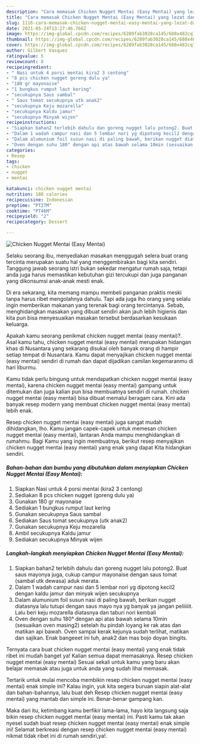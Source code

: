 ```yaml
---
description: "Cara memasak Chicken Nugget Mentai (Easy Mentai) yang lezat dan Mudah Dibuat"
title: "Cara memasak Chicken Nugget Mentai (Easy Mentai) yang lezat dan Mudah Dibuat"
slug: 1116-cara-memasak-chicken-nugget-mentai-easy-mentai-yang-lezat-dan-mudah-dibuat
date: 2021-05-24T13:27:46.766Z
image: https://img-global.cpcdn.com/recipes/6289fab3028ca145/680x482cq70/chicken-nugget-mentai-easy-mentai-foto-resep-utama.jpg
thumbnail: https://img-global.cpcdn.com/recipes/6289fab3028ca145/680x482cq70/chicken-nugget-mentai-easy-mentai-foto-resep-utama.jpg
cover: https://img-global.cpcdn.com/recipes/6289fab3028ca145/680x482cq70/chicken-nugget-mentai-easy-mentai-foto-resep-utama.jpg
author: Gilbert Vasquez
ratingvalue: 5
reviewcount: 8
recipeingredient:
- " Nasi untuk 4 porsi mentai kira2 3 centong"
- "8 pcs chicken nugget goreng dulu ya"
- "180 gr mayonaise"
- "1 bungkus rumput laut kering"
- "secukupnya Saus sambal"
- " Saus tomat secukupnya utk anak2"
- "secukupnya Keju mozarella"
- "secukupnya Kaldu jamur"
- "secukupnya Minyak wijen"
recipeinstructions:
- "Siapkan bahan2 terlebih dahulu dan goreng nugget lalu potong2. Buat saus mayonya juga, cukup campur mayonaise dengan saus tomat (sambal utk dewasa) aduk merata."
- "Dalam 1 wadah campur nasi dan 5 lembar nori yg dipotong kecil2 dengan kaldu jamur dan minyak wijen secukupnya"
- "Dalam alumunium foil susun nasi di paling bawah, berikan nugget diatasnya lalu tutupi dengan saus mayo nya yg banyak ya jangan peliiiiit. Lalu beri keju mozarella diatasnya dan taburi nori kembali"
- "Oven dengan suhu 180° dengan api atas bawah selama 10min (sesuaikan oven masing2) setelah itu pindah loyang ke rak atas dan matikan api bawah. Oven sampai kerak kejunya sudah terlihat, matikan dan sajikan. Enak bangeeet ini tuh, anak2 dan mas bojo doyan bingits."
categories:
- Resep
tags:
- chicken
- nugget
- mentai

katakunci: chicken nugget mentai 
nutrition: 188 calories
recipecuisine: Indonesian
preptime: "PT27M"
cooktime: "PT46M"
recipeyield: "2"
recipecategory: Dessert

---
```



![Chicken Nugget Mentai (Easy Mentai)](https://img-global.cpcdn.com/recipes/6289fab3028ca145/680x482cq70/chicken-nugget-mentai-easy-mentai-foto-resep-utama.jpg)

Selaku seorang ibu, menyediakan masakan menggugah selera buat orang tercinta merupakan suatu hal yang menggembirakan bagi kita sendiri. Tanggung jawab seorang istri bukan sekedar mengatur rumah saja, tetapi anda juga harus memastikan kebutuhan gizi tercukupi dan juga panganan yang dikonsumsi anak-anak mesti enak.

Di era  sekarang, kita memang mampu membeli panganan praktis meski tanpa harus ribet mengolahnya dahulu. Tapi ada juga lho orang yang selalu ingin memberikan makanan yang terenak bagi orang tercintanya. Sebab, menghidangkan masakan yang dibuat sendiri akan jauh lebih higienis dan kita pun bisa menyesuaikan masakan tersebut berdasarkan kesukaan keluarga. 



Apakah kamu seorang penikmat chicken nugget mentai (easy mentai)?. Asal kamu tahu, chicken nugget mentai (easy mentai) merupakan hidangan khas di Nusantara yang sekarang disukai oleh banyak orang di hampir setiap tempat di Nusantara. Kamu dapat menyajikan chicken nugget mentai (easy mentai) sendiri di rumah dan dapat dijadikan camilan kegemaranmu di hari liburmu.

Kamu tidak perlu bingung untuk mendapatkan chicken nugget mentai (easy mentai), karena chicken nugget mentai (easy mentai) gampang untuk ditemukan dan juga kalian pun bisa membuatnya sendiri di rumah. chicken nugget mentai (easy mentai) bisa dibuat memalui beragam cara. Kini ada banyak resep modern yang membuat chicken nugget mentai (easy mentai) lebih enak.

Resep chicken nugget mentai (easy mentai) juga sangat mudah dihidangkan, lho. Kamu jangan capek-capek untuk memesan chicken nugget mentai (easy mentai), lantaran Anda mampu menghidangkan di rumahmu. Bagi Kamu yang ingin membuatnya, berikut resep menyajikan chicken nugget mentai (easy mentai) yang enak yang dapat Kita hidangkan sendiri.

<!--inarticleads1-->

##### Bahan-bahan dan bumbu yang dibutuhkan dalam menyiapkan Chicken Nugget Mentai (Easy Mentai):

1. Siapkan  Nasi untuk 4 porsi mentai (kira2 3 centong)
1. Sediakan 8 pcs chicken nugget (goreng dulu ya)
1. Gunakan 180 gr mayonaise
1. Sediakan 1 bungkus rumput laut kering
1. Gunakan secukupnya Saus sambal
1. Sediakan  Saus tomat secukupnya (utk anak2)
1. Gunakan secukupnya Keju mozarella
1. Ambil secukupnya Kaldu jamur
1. Sediakan secukupnya Minyak wijen




<!--inarticleads2-->

##### Langkah-langkah menyiapkan Chicken Nugget Mentai (Easy Mentai):

1. Siapkan bahan2 terlebih dahulu dan goreng nugget lalu potong2. Buat saus mayonya juga, cukup campur mayonaise dengan saus tomat (sambal utk dewasa) aduk merata.
1. Dalam 1 wadah campur nasi dan 5 lembar nori yg dipotong kecil2 dengan kaldu jamur dan minyak wijen secukupnya
1. Dalam alumunium foil susun nasi di paling bawah, berikan nugget diatasnya lalu tutupi dengan saus mayo nya yg banyak ya jangan peliiiiit. Lalu beri keju mozarella diatasnya dan taburi nori kembali
1. Oven dengan suhu 180° dengan api atas bawah selama 10min (sesuaikan oven masing2) setelah itu pindah loyang ke rak atas dan matikan api bawah. Oven sampai kerak kejunya sudah terlihat, matikan dan sajikan. Enak bangeeet ini tuh, anak2 dan mas bojo doyan bingits.




Ternyata cara buat chicken nugget mentai (easy mentai) yang enak tidak ribet ini mudah banget ya! Kalian semua dapat memasaknya. Resep chicken nugget mentai (easy mentai) Sesuai sekali untuk kamu yang baru akan belajar memasak atau juga untuk anda yang sudah lihai memasak.

Tertarik untuk mulai mencoba membikin resep chicken nugget mentai (easy mentai) enak simple ini? Kalau ingin, yuk kita segera buruan siapin alat-alat dan bahan-bahannya, lalu buat deh Resep chicken nugget mentai (easy mentai) yang mantab dan simple ini. Benar-benar gampang kan. 

Maka dari itu, ketimbang kamu berfikir lama-lama, hayo kita langsung saja bikin resep chicken nugget mentai (easy mentai) ini. Pasti kamu tak akan nyesel sudah buat resep chicken nugget mentai (easy mentai) enak simple ini! Selamat berkreasi dengan resep chicken nugget mentai (easy mentai) nikmat tidak ribet ini di rumah sendiri,ya!.

